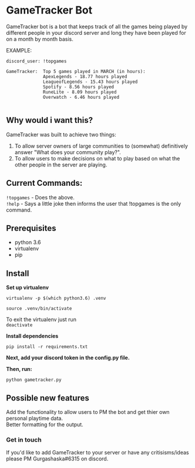 # GameTracker Bot

GameTracker bot is a bot that keeps track of all the games being played by different people in your discord server and long they 
have been played for on a month by month basis.

EXAMPLE:
```
discord_user: !topgames

GameTracker:  Top 5 games played in MARCH (in hours):
              ApexLegends - 18.77 hours played
              LeagueofLegends - 15.43 hours played
              Spotify - 8.56 hours played
              RuneLite - 8.09 hours played
              Overwatch - 6.46 hours played
             
```

## Why would i want this?

GameTracker was built to achieve two things:  
1. To allow server owners of large communities to (somewhat) definitively answer "What does your community play?".  
2. To allow users to make decisions on what to play based on what the other people in the server are playing.

## Current Commands:  
`!topgames` - Does the above.  
`!help` -  Says a little joke then informs the user that !topgames is the only command.

## Prerequisites
* python 3.6
* virtualenv
* pip

## Install


**Set up virtualenv**

`virtualenv -p $(which python3.6) .venv`

`source .venv/bin/activate`

 To exit the virtualenv just run  
`deactivate`
 

**Install dependencies**

`pip install -r requirements.txt`

**Next, add your discord token in the config.py file.**

**Then, run:**

`python gametracker.py`

## Possible new features

Add the functionality to allow users to PM the bot and get thier own personal playtime data.  
Better formatting for the output.

### Get in touch
If you'd like to add GameTracker to your server or have any critisisms/ideas please PM Gurgashaska#6315 on discord.
